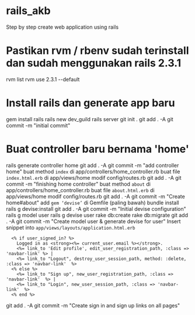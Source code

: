 
# rails_akb
Step by step create web application using rails

# Pastikan rvm / rbenv sudah terinstall dan sudah menggunakan rails 2.3.1
rvm list
rvm use 2.3.1 --default
# Install rails dan generate app baru
gem install rails
rails new dev_guild
rails server
git init .
git add . -A
git commit -m "initial commit"
# Buat controller baru bernama 'home'
rails generate controller home
git add . -A
git commit -m "add controller home"
buat method `index` di app/controllers/home_controller.rb
buat file `index.html.erb` di app/views/home
modif config/routes.rb
git add . -A
git commit -m "finishing home controller"
buat method `about` di app/controllers/home_controller.rb
buat file `about.html.erb` di app/views/home
modif config/routes.rb
git add . -A
git commit -m "Create home#about"
add `gem ‘devise’` di Gemfile (paling bawah)
bundle install
rails g devise:install
git add . -A
git commit -m "Initial devise configuration"
rails g model user
rails g devise user
rake db:create
rake db:migrate
git add . -A
git commit -m "Create model user & generate devise for user"
Insert snippet into `app/views/layouts/application.html.erb`
```
  <% if user_signed_in? %>
    Logged in as <strong><%= current_user.email %></strong>.
    <%= link_to 'Edit profile', edit_user_registration_path, :class => 'navbar-link' %> |
    <%= link_to "Logout", destroy_user_session_path, method: :delete, :class => 'navbar-link'  %>
  <% else %>
    <%= link_to "Sign up", new_user_registration_path, :class => 'navbar-link'  %> |
    <%= link_to "Login", new_user_session_path, :class => 'navbar-link'  %>
  <% end %>
```
git add . -A
git commit -m "Create sign in and sign up links on all pages"
